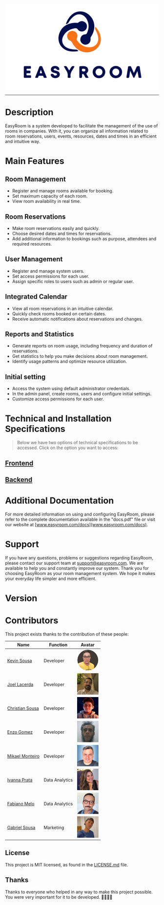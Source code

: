 <p align="center" ><img src="././img/logo.png" width="500px" /></p>

---

# Description

EasyRoom is a system developed to facilitate the management of the use of rooms in companies. With it, you can organize all information related to room reservations, users, events, resources, dates and times in an efficient and intuitive way.

# Main Features

## Room Management

- Register and manage rooms available for booking.
- Set maximum capacity of each room.
- View room availability in real time.


## Room Reservations

- Make room reservations easily and quickly.
- Choose desired dates and times for reservations.
- Add additional information to bookings such as purpose, attendees and required resources.


## User Management

- Register and manage system users.
- Set access permissions for each user.
- Assign specific roles to users such as admin or regular user.


## Integrated Calendar

- View all room reservations in an intuitive calendar.
- Quickly check rooms booked on certain dates.
- Receive automatic notifications about reservations and changes.


## Reports and Statistics

- Generate reports on room usage, including frequency and duration of reservations.
- Get statistics to help you make decisions about room management.
- Identify usage patterns and optimize resource utilization.


## Initial setting

- Access the system using default administrator credentials.
- In the admin panel, create rooms, users and configure initial settings.
- Customize access permissions for each user.

# Technical and Installation Specifications

> Below we have two options of technical specifications to be accessed. Click on the option you want to access:

## [Frontend](frontend/README.md)

## [Backend](backend/README.md)

# Additional Documentation

For more detailed information on using and configuring EasyRoom, please refer to the complete documentation available in the "docs.pdf" file or visit our website at [www.easyroom.com/docs](www.easyroom.com/docs).

# Support

If you have any questions, problems or suggestions regarding EasyRoom, please contact our support team at support@easyroom.com. We are available to help you and constantly improve our system.
Thank you for choosing EasyRoom as your room management system. We hope it makes your everyday life simpler and more efficient.

# Version


# Contributors

This project exists thanks to the contribution of these people:

| Name | Function | Avatar |
| --- | --- | --- |
| <a href="https://github.com/kevinDsousa">Kevin Sousa</a> | Developer |  <a href="https://github.com/kevinDsousa"><img src="img/8.png" width="70" ></a> |
| <a href="https://github.com/joellacerda">Joel Lacerda</a> | Developer | <a href="https://github.com/joellacerda"><img src="img/7.png" width="70" ></a> |
| <a href="https://github.com/christiansousadev">Christian Sousa</a> | Developer | <a href="https://github.com/christiansousadev"><img src="img/1.png" width="70" ></a> |
| <a href="https://github.com/enzogomezz">Enzo Gomez</a> | Developer | <a href="https://github.com/enzogomezz"><img src="img/3.png" width="70" ></a> |
| <a href="https://github.com/mikaelmonteirodev">Mikael Monteiro</a> |Developer | <a href="https://github.com/mikaelmonteirodev"><img src="img/2.png" width="70" ></a> |
| <a href="https://github.com/ivannaprata">Ivanna Prata</a> | Data Analytics |  <a href="https://github.com/ivannaprata"><img src="img/6.png" width="70" ></a> |
| <a href="https://github.com/fabianopmelo">Fabiano Melo</a> | Data Analytics | <a href="https://github.com/fabianopmelo"><img src="img/4.png" width="70" ></a> |
| <a href="https://github.com/gabrielsousarod">Gabriel Sousa</a>| Marketing| <a href="https://github.com/gabriellsousa"><img src="img/5.png" width="70" ></a> |

## License

This project is MIT licensed, as found in the <a href="https://github.com/HackathonTeam05/Guardian/blob/main/LICENSE">LICENSE.md</a> file.

## Thanks

Thanks to everyone who helped in any way to make this project possible. You were very important for it to be developed. 👩🥳🙏🎉